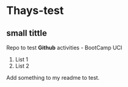 # Thays-test
## small tittle
Repo to test **Github** activities - BootCamp UCI

1. List 1
2. List 2

Add something to my readme to test.

